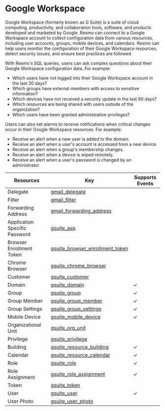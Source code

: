 Google Workspace
================
Google Workspace (formerly known as G Suite) is a suite of cloud computing, productivity, and collaboration tools, software, and products developed and marketed by Google. Resmo can connect to a Google Workspace account to collect configuration data from various resources, including user accounts, groups, mobile devices, and calendars. Resmo can help users monitor the configuration of their Google Workspace resources, detect security issues, and ensure best practices are followed.

With Resmo's SQL queries, users can ask complex questions about their Google Workspace configuration data. For example:

* Which users have not logged into their Google Workspace account in the last 30 days?
* Which groups have external members with access to sensitive information?
* Which devices have not received a security update in the last 60 days?
* Which resources are being shared with users outside of the organization?
* Which users have been granted administrative privileges?

Users can also set alarms to receive notifications when critical changes occur in their Google Workspace resources. For example:

* Receive an alert when a new user is added to the domain.
* Receive an alert when a user's account is accessed from a new device.
* Receive an alert when a group's membership changes.
* Receive an alert when a device is wiped remotely.
* Receive an alert when a user's password is changed by an administrator.

| **Resources**                 | **Key**                                                                     | **Supports Events** |
| ----------------------------- | --------------------------------------------------------------------------- | ------------------- |
| Delegate                      | [gmail\_delegate](gmail\_delegate.md)                                       |                     |
| Filter                        | [gmail\_filter](gmail\_filter.md)                                           |                     |
| Forwarding Address            | [gmail\_forwarding\_address](gmail\_forwarding\_address.md)                 |                     |
| Application Specific Password | [gsuite\_asp](gsuite\_asp.md)                                               |                     |
| Browser Enrollment Token      | [gsuite\_browser\_enrollment\_token](gsuite\_browser\_enrollment\_token.md) |                     |
| Chrome Browser                | [gsuite\_chrome\_browser](gsuite\_chrome\_browser.md)                       |                     |
| Customer                      | [gsuite\_customer](gsuite\_customer.md)                                     |                     |
| Domain                        | [gsuite\_domain](gsuite\_domain.md)                                         | &check;             |
| Group                         | [gsuite\_group](gsuite\_group.md)                                           | &check;             |
| Group Member                  | [gsuite\_group\_member](gsuite\_group\_member.md)                           | &check;             |
| Group Settings                | [gsuite\_group\_settings](gsuite\_group\_settings.md)                       | &check;             |
| Mobile Device                 | [gsuite\_mobile\_device](gsuite\_mobile\_device.md)                         | &check;             |
| Organizational Unit           | [gsuite\_org\_unit](gsuite\_org\_unit.md)                                   |                     |
| Privilege                     | [gsuite\_privilege](gsuite\_privilege.md)                                   |                     |
| Building                      | [gsuite\_resource\_building](gsuite\_resource\_building.md)                 | &check;             |
| Calendar                      | [gsuite\_resource\_calendar](gsuite\_resource\_calendar.md)                 | &check;             |
| Role                          | [gsuite\_role](gsuite\_role.md)                                             | &check;             |
| Role Assignment               | [gsuite\_role\_assignment](gsuite\_role\_assignment.md)                     | &check;             |
| Token                         | [gsuite\_token](gsuite\_token.md)                                           |                     |
| User                          | [gsuite\_user](gsuite\_user.md)                                             | &check;             |
| User Photo                    | [gsuite\_user\_photo](gsuite\_user\_photo.md)                               |                     |
